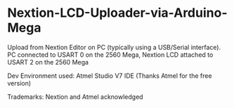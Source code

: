 # Nextion-LCD-Uploader-via-Arduino-Mega
Upload from Nextion Editor on PC (typically using a USB/Serial interface).
PC connected to USART 0 on the 2560 Mega, Nextion LCD attached to USART 2 on the 2560 Mega 

Dev Environment used: Atmel Studio V7 IDE (Thanks Atmel for the free version)

Trademarks: Nextion and Atmel acknowledged
